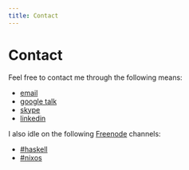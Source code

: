 ```yaml
---
title: Contact
---
```


# Contact

Feel free to contact me through the following means:

<ul>
  <li><a href="mailto:charles@cstrahan.com" target="_blank">email</a></li>
  <li><a href="talk:chat?jid=charles.c.strahan@gmail.com">google talk</a></li>
  <li><a href="skype:charles.strahan?add">skype</a></li>
  <li><a href="http://www.linkedin.com/profile/view?id=31009847" target="_blank">linkedin</a></li>
</ul>

I also idle on the following <a href="https://freenode.net/">Freenode</a> channels:

<ul>
  <li><a href="irc://irc.freenode.net/haskell">#haskell</a></li>
  <li><a href="irc://irc.freenode.net/nixos">#nixos</a></li>
</ul>
